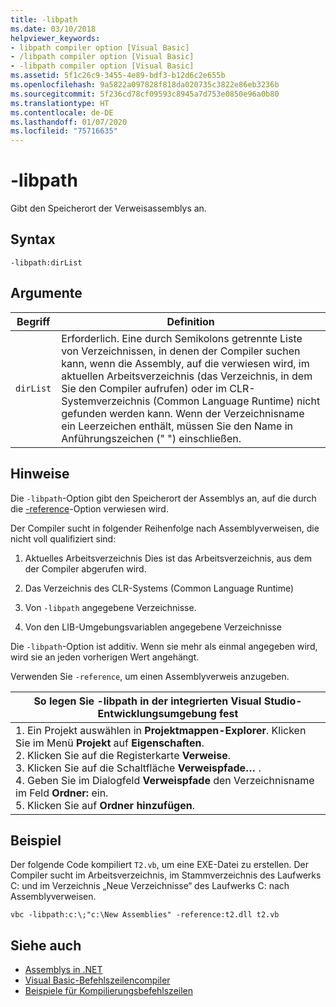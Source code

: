 ```yaml
---
title: -libpath
ms.date: 03/10/2018
helpviewer_keywords:
- libpath compiler option [Visual Basic]
- /libpath compiler option [Visual Basic]
- -libpath compiler option [Visual Basic]
ms.assetid: 5f1c26c9-3455-4e89-bdf3-b12d6c2e655b
ms.openlocfilehash: 9a5822a097828f818da020735c3822e86eb3236b
ms.sourcegitcommit: 5f236cd78cf09593c8945a7d753e0850e96a0b80
ms.translationtype: HT
ms.contentlocale: de-DE
ms.lasthandoff: 01/07/2020
ms.locfileid: "75716635"
---
```

# <a name="-libpath"></a>-libpath
Gibt den Speicherort der Verweisassemblys an.  
  
## <a name="syntax"></a>Syntax  
  
```console  
-libpath:dirList  
```  
  
## <a name="arguments"></a>Argumente  
  
|Begriff|Definition|  
|---|---|  
|`dirList`|Erforderlich. Eine durch Semikolons getrennte Liste von Verzeichnissen, in denen der Compiler suchen kann, wenn die Assembly, auf die verwiesen wird, im aktuellen Arbeitsverzeichnis (das Verzeichnis, in dem Sie den Compiler aufrufen) oder im CLR-Systemverzeichnis (Common Language Runtime) nicht gefunden werden kann. Wenn der Verzeichnisname ein Leerzeichen enthält, müssen Sie den Name in Anführungszeichen (" ") einschließen.|  
  
## <a name="remarks"></a>Hinweise  
 Die `-libpath`-Option gibt den Speicherort der Assemblys an, auf die durch die [-reference](../../../visual-basic/reference/command-line-compiler/reference.md)-Option verwiesen wird.  
  
 Der Compiler sucht in folgender Reihenfolge nach Assemblyverweisen, die nicht voll qualifiziert sind:  
  
1. Aktuelles Arbeitsverzeichnis Dies ist das Arbeitsverzeichnis, aus dem der Compiler abgerufen wird.  
  
2. Das Verzeichnis des CLR-Systems (Common Language Runtime)  
  
3. Von `-libpath` angegebene Verzeichnisse.  
  
4. Von den LIB-Umgebungsvariablen angegebene Verzeichnisse  
  
 Die `-libpath`-Option ist additiv. Wenn sie mehr als einmal angegeben wird, wird sie an jeden vorherigen Wert angehängt.  
  
 Verwenden Sie `-reference`, um einen Assemblyverweis anzugeben.  
  
|So legen Sie -libpath in der integrierten Visual Studio-Entwicklungsumgebung fest|  
|---|  
|1.  Ein Projekt auswählen in **Projektmappen-Explorer**. Klicken Sie im Menü **Projekt** auf **Eigenschaften**. <br />2.  Klicken Sie auf die Registerkarte **Verweise**.<br />3.  Klicken Sie auf die Schaltfläche **Verweispfade…** .<br />4.  Geben Sie im Dialogfeld **Verweispfade** den Verzeichnisname im Feld **Ordner:** ein.<br />5.  Klicken Sie auf **Ordner hinzufügen**.|  
  
## <a name="example"></a>Beispiel  
 Der folgende Code kompiliert `T2.vb`, um eine EXE-Datei zu erstellen. Der Compiler sucht im Arbeitsverzeichnis, im Stammverzeichnis des Laufwerks C: und im Verzeichnis „Neue Verzeichnisse“ des Laufwerks C: nach Assemblyverweisen.  
  
```console  
vbc -libpath:c:\;"c:\New Assemblies" -reference:t2.dll t2.vb  
```  
  
## <a name="see-also"></a>Siehe auch

- [Assemblys in .NET](../../../standard/assembly/index.md)
- [Visual Basic-Befehlszeilencompiler](../../../visual-basic/reference/command-line-compiler/index.md)
- [Beispiele für Kompilierungsbefehlszeilen](../../../visual-basic/reference/command-line-compiler/sample-compilation-command-lines.md)
